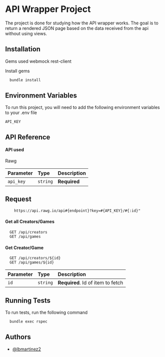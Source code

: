
# API Wrapper Project

The project is done for studying how the API wrapper works. The goal is to return a rendered JSON page based on the data received from the api without using views.


## Installation

Gems used
  webmock
  rest-client

Install gems

```bash
  bundle install
```
    
## Environment Variables

To run this project, you will need to add the following environment variables to your .env file

`API_KEY`


## API Reference

#### API used

Rawg

| Parameter | Type     | Description                |
| :-------- | :------- | :------------------------- |
| `api_key` | `string` | **Required** |

## Request
````http
    https://api.rawg.io/api#{endpoint}?key=#{API_KEY}/#{:id}"
````

#### Get all Creators/Games

```http
  GET /api/creators
  GET /api/games
```

#### Get Creator/Game

```http
  GET /api/creators/${id}
  GET /api/games/${id}
```

| Parameter | Type     | Description                       |
| :-------- | :------- | :-------------------------------- |
| `id`      | `string` | **Required**. Id of item to fetch |


## Running Tests

To run tests, run the following command

```bash
  bundle exec rspec
```


## Authors

- [@lbmartinez2](https://github.com/lbmartinez2)

